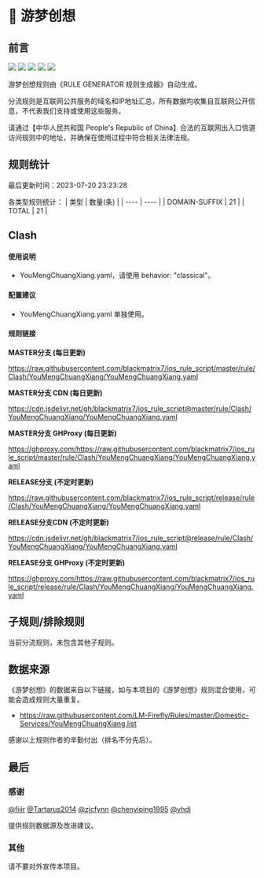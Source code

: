 # 🧸 游梦创想

## 前言

![](https://shields.io/badge/-移除重复规则-ff69b4) ![](https://shields.io/badge/-DOMAIN与DOMAIN--SUFFIX合并-green) ![](https://shields.io/badge/-DOMAIN--SUFFIX间合并-critical) ![](https://shields.io/badge/-DOMAIN--SUFFIX与DOMAIN--KEYWORD合并-blue) ![](https://shields.io/badge/-IP--CIDR(6)合并-blueviolet) 

游梦创想规则由《RULE GENERATOR 规则生成器》自动生成。

分流规则是互联网公共服务的域名和IP地址汇总，所有数据均收集自互联网公开信息，不代表我们支持或使用这些服务。

请通过【中华人民共和国 People's Republic of China】合法的互联网出入口信道访问规则中的地址，并确保在使用过程中符合相关法律法规。

## 规则统计

最后更新时间：2023-07-20 23:23:28

各类型规则统计：
| 类型 | 数量(条)  | 
| ---- | ----  |
| DOMAIN-SUFFIX | 21  | 
| TOTAL | 21  | 


## Clash 

#### 使用说明
- YouMengChuangXiang.yaml，请使用 behavior: "classical"。

#### 配置建议
- YouMengChuangXiang.yaml 单独使用。

#### 规则链接
**MASTER分支 (每日更新)**

https://raw.githubusercontent.com/blackmatrix7/ios_rule_script/master/rule/Clash/YouMengChuangXiang/YouMengChuangXiang.yaml

**MASTER分支 CDN (每日更新)**

https://cdn.jsdelivr.net/gh/blackmatrix7/ios_rule_script@master/rule/Clash/YouMengChuangXiang/YouMengChuangXiang.yaml

**MASTER分支 GHProxy (每日更新)**

https://ghproxy.com/https://raw.githubusercontent.com/blackmatrix7/ios_rule_script/master/rule/Clash/YouMengChuangXiang/YouMengChuangXiang.yaml

**RELEASE分支 (不定时更新)**

https://raw.githubusercontent.com/blackmatrix7/ios_rule_script/release/rule/Clash/YouMengChuangXiang/YouMengChuangXiang.yaml

**RELEASE分支CDN (不定时更新)**

https://cdn.jsdelivr.net/gh/blackmatrix7/ios_rule_script@release/rule/Clash/YouMengChuangXiang/YouMengChuangXiang.yaml

**RELEASE分支 GHProxy (不定时更新)**

https://ghproxy.com/https://raw.githubusercontent.com/blackmatrix7/ios_rule_script/release/rule/Clash/YouMengChuangXiang/YouMengChuangXiang.yaml

## 子规则/排除规则


当前分流规则，未包含其他子规则。

## 数据来源

《游梦创想》的数据来自以下链接，如与本项目的《游梦创想》规则混合使用，可能会造成规则大量重复。

- https://raw.githubusercontent.com/LM-Firefly/Rules/master/Domestic-Services/YouMengChuangXiang.list


感谢以上规则作者的辛勤付出（排名不分先后）。

## 最后

### 感谢

[@fiiir](https://github.com/fiiir) [@Tartarus2014](https://github.com/Tartarus2014) [@zjcfynn](https://github.com/zjcfynn) [@chenyiping1995](https://github.com/chenyiping1995) [@vhdj](https://github.com/vhdj)

提供规则数据源及改进建议。

### 其他

请不要对外宣传本项目。